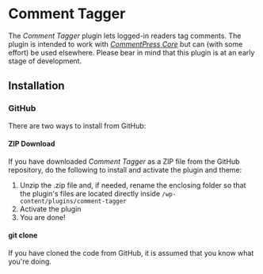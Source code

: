 Comment Tagger
==============

The *Comment Tagger* plugin lets logged-in readers tag comments. The plugin is intended to work with [*CommentPress Core*](https://wordpress.org/plugins/commentpress-core/) but can (with some effort) be used elsewhere. Please bear in mind that this plugin is at an early stage of development.

## Installation ##

### GitHub ###

There are two ways to install from GitHub:

#### ZIP Download ####

If you have downloaded *Comment Tagger* as a ZIP file from the GitHub repository, do the following to install and activate the plugin and theme:

1. Unzip the .zip file and, if needed, rename the enclosing folder so that the plugin's files are located directly inside `/wp-content/plugins/comment-tagger`
2. Activate the plugin
3. You are done!

#### git clone ####

If you have cloned the code from GitHub, it is assumed that you know what you're doing.
